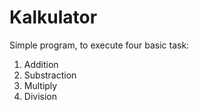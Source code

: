 # Kalkulator
Simple program, to execute four basic task:
1. Addition
2. Substraction
3. Multiply
4. Division